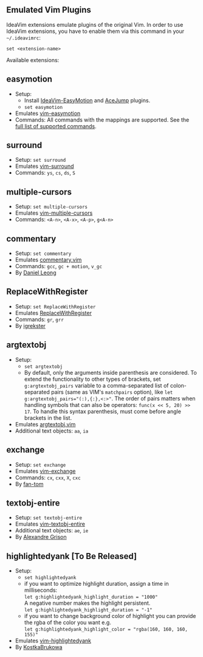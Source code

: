 Emulated Vim Plugins
--------------------

IdeaVim extensions emulate plugins of the original Vim. In order to use
IdeaVim extensions, you have to enable them via this command in your `~/.ideavimrc`:

    set <extension-name>

Available extensions:

##  easymotion

* Setup:  
    * Install [IdeaVim-EasyMotion](https://plugins.jetbrains.com/plugin/13360-ideavim-easymotion/)
    and [AceJump](https://plugins.jetbrains.com/plugin/7086-acejump/) plugins.
    * `set easymotion`
* Emulates [vim-easymotion](https://github.com/easymotion/vim-easymotion)
* Commands: All commands with the mappings are supported. See the [full list of supported commands](https://github.com/AlexPl292/IdeaVim-EasyMotion#supported-commands).

##  surround

* Setup: `set surround`
* Emulates [vim-surround](https://github.com/tpope/vim-surround)
* Commands: `ys`, `cs`, `ds`, `S`

## multiple-cursors

* Setup: `set multiple-cursors`
* Emulates [vim-multiple-cursors](https://github.com/terryma/vim-multiple-cursors)
* Commands: `<A-n>`, `<A-x>`, `<A-p>`, `g<A-n>`

## commentary

* Setup: `set commentary`
* Emulates [commentary.vim](https://github.com/tpope/vim-commentary)
* Commands: `gcc`, `gc + motion`, `v_gc`
* By [Daniel Leong](https://github.com/dhleong)

## ReplaceWithRegister

* Setup: `set ReplaceWithRegister`
* Emulates [ReplaceWithRegister](https://github.com/vim-scripts/ReplaceWithRegister)
* Commands: `gr`, `grr`
* By [igrekster](https://github.com/igrekster)

## argtextobj

* Setup:
    * `set argtextobj`
    * By default, only the arguments inside parenthesis are considered. To extend the functionality
      to other types of brackets, set `g:argtextobj_pairs` variable to a comma-separated
      list of colon-separated pairs (same as VIM's `matchpairs` option), like
      `let g:argtextobj_pairs="(:),{:},<:>"`. The order of pairs matters when
      handling symbols that can also be operators: `func(x << 5, 20) >> 17`. To handle
      this syntax parenthesis, must come before angle brackets in the list.
* Emulates [argtextobj.vim](https://www.vim.org/scripts/script.php?script_id=2699)
* Additional text objects: `aa`, `ia`

## exchange

* Setup: `set exchange`
* Emulates [vim-exchange](https://github.com/tommcdo/vim-exchange)
* Commands: `cx`, `cxx`, `X`, `cxc`
* By [fan-tom](https://github.com/fan-tom)

## textobj-entire

* Setup: `set textobj-entire`
* Emulates [vim-textobj-entire](https://github.com/kana/vim-textobj-entire)
* Additional text objects: `ae`, `ie`
* By [Alexandre Grison](https://github.com/agrison)

## highlightedyank [To Be Released]

* Setup: 
    * `set highlightedyank`
    * if you want to optimize highlight duration, assign a time in milliseconds:  
       `let g:highlightedyank_highlight_duration = "1000"`  
       A negative number makes the highlight persistent.  
       `let g:highlightedyank_highlight_duration = "-1"`
     * if you want to change background color of highlight you can provide the rgba of the color you want e.g.  
       `let g:highlightedyank_highlight_color = "rgba(160, 160, 160, 155)"`
* Emulates [vim-highlightedyank](https://github.com/machakann/vim-highlightedyank)
* By [KostkaBrukowa](https://github.com/KostkaBrukowa)
